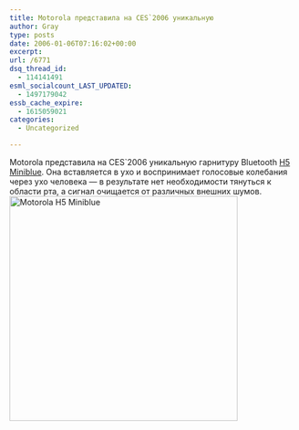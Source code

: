 ```yaml
---
title: Motorola представила на CES`2006 уникальную
author: Gray
type: posts
date: 2006-01-06T07:16:02+00:00
excerpt:
url: /6771
dsq_thread_id:
  - 114141491
esml_socialcount_LAST_UPDATED:
  - 1497179042
essb_cache_expire:
  - 1615059021
categories:
  - Uncategorized

---
```








Motorola представила на CES\`2006 уникальную гарнитуру Bluetooth <a href="http://us.gizmodo.com/gadgets/ces/live-from-ces-motorola-h5-miniblue-146870.php" target="_blank">H5 Miniblue</a>. Она вставляется в ухо и воспринимает голосовые колебания через ухо человека &#8212; в результате нет необходимости тянуться к области рта, а сигнал очищается от различных внешних шумов.  
<img src="https://i0.wp.com/us.gizmodo.com/gadgets/miniblue.jpg?resize=400%2C394" title="Motorola H5 Miniblue" alt="Motorola H5 Miniblue" width="400" height="394" border="0" data-recalc-dims="1" />
